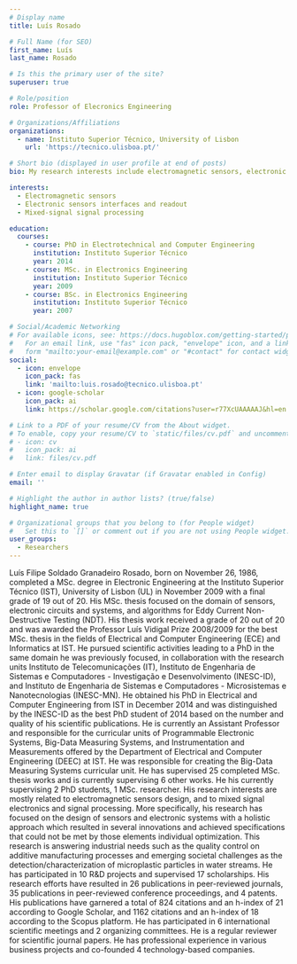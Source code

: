 ```yaml
---
# Display name
title: Luís Rosado

# Full Name (for SEO)
first_name: Luís
last_name: Rosado

# Is this the primary user of the site?
superuser: true

# Role/position
role: Professor of Elecronics Engineering

# Organizations/Affiliations
organizations:
  - name: Instituto Superior Técnico, University of Lisbon 
    url: 'https://tecnico.ulisboa.pt/'

# Short bio (displayed in user profile at end of posts)
bio: My research interests include electromagnetic sensors, electronic sensors interfaces and readout, mixed-signal signal processing applied for non-destructive testing, structural health monitoring and microplastics assessment.

interests:
  - Electromagnetic sensors
  - Electronic sensors interfaces and readout
  - Mixed-signal signal processing

education:
  courses:
    - course: PhD in Electrotechnical and Computer Engineering
      institution: Instituto Superior Técnico
      year: 2014
    - course: MSc. in Electronics Engineering
      institution: Instituto Superior Técnico
      year: 2009
    - course: BSc. in Electronics Engineering
      institution: Instituto Superior Técnico
      year: 2007

# Social/Academic Networking
# For available icons, see: https://docs.hugoblox.com/getting-started/page-builder/#icons
#   For an email link, use "fas" icon pack, "envelope" icon, and a link in the
#   form "mailto:your-email@example.com" or "#contact" for contact widget.
social:
  - icon: envelope
    icon_pack: fas
    link: 'mailto:luis.rosado@tecnico.ulisboa.pt'
  - icon: google-scholar
    icon_pack: ai
    link: https://scholar.google.com/citations?user=r77XcUAAAAAJ&hl=en

# Link to a PDF of your resume/CV from the About widget.
# To enable, copy your resume/CV to `static/files/cv.pdf` and uncomment the lines below.
# - icon: cv
#   icon_pack: ai
#   link: files/cv.pdf

# Enter email to display Gravatar (if Gravatar enabled in Config)
email: ''

# Highlight the author in author lists? (true/false)
highlight_name: true

# Organizational groups that you belong to (for People widget)
#   Set this to `[]` or comment out if you are not using People widget.
user_groups:
  - Researchers
---
```


Luís Filipe Soldado Granadeiro Rosado, born on November 26, 1986, completed a MSc. degree in Electronic Engineering at the Instituto Superior Técnico (IST), University of Lisbon (UL) in November 2009 with a final grade of 19 out of 20. His MSc. thesis focused on the domain of sensors, electronic circuits and systems, and algorithms for Eddy Current Non-Destructive Testing (NDT). His thesis work received a grade of 20 out of 20 and was awarded the Professor Luís Vidigal Prize 2008/2009 for the best MSc. thesis in the fields of Electrical and Computer Engineering (ECE) and Informatics at IST.
He pursued scientific activities leading to a PhD in the same domain he was previously focused, in collaboration with the research units Instituto de Telecomunicações (IT), Instituto de Engenharia de Sistemas e Computadores - Investigação e Desenvolvimento (INESC-ID), and Instituto de Engenharia de Sistemas e Computadores - Microsistemas e Nanotecnologias (INESC-MN). He obtained his PhD in Electrical and Computer Engineering from IST in December 2014 and was distinguished by the INESC-ID as the best PhD student of 2014 based on the number and quality of his scientific publications.
He is currently an Assistant Professor and responsible for the curricular units of Programmable Electronic Systems, Big-Data Measuring Systems, and Instrumentation and Measurements offered by the Department of Electrical and Computer Engineering (DEEC) at IST. He was responsible for creating the Big-Data Measuring Systems curricular unit. He has supervised 25 completed MSc. thesis works and is currently supervising 6 other works. He his currently supervising 2 PhD students, 1 MSc. researcher.
His research interests are mostly related to electromagnetic sensors design, and to mixed signal electronics and signal processing. More specifically, his research has focused on the design of sensors and electronic systems with a holistic approach which resulted in several innovations and achieved specifications that could not be met by those elements individual optimization. This research is answering industrial needs such as the quality control on additive manufacturing processes and emerging societal challenges as the detection/characterization of microplastic particles in water streams. He has participated in 10 R&D projects and supervised 17 scholarships. 
His research efforts have resulted in 26 publications in peer-reviewed journals, 35 publications in peer-reviewed conference proceedings, and 4 patents. His publications have garnered a total of 824 citations and an h-index of 21 according to Google Scholar, and 1162 citations and an h-index of 18 according to the Scopus platform. He has participated in 6 international scientific meetings and 2 organizing committees. He is a regular reviewer for scientific journal papers.
He has professional experience in various business projects and co-founded 4 technology-based companies.
